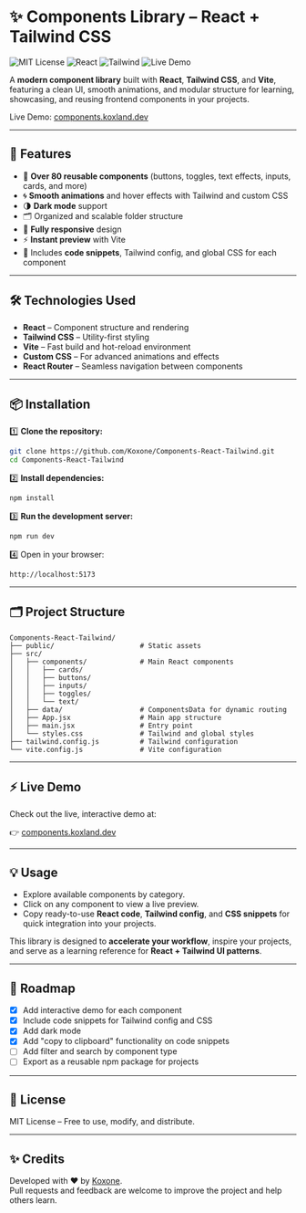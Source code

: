 # ✨ Components Library – React + Tailwind CSS

![MIT License](https://img.shields.io/badge/License-MIT-green.svg)
![React](https://img.shields.io/badge/React-19.1.0-blue.svg)
![Tailwind](https://img.shields.io/badge/Tailwind-4.1.8-cyan.svg)
![Live Demo](https://img.shields.io/badge/Demo-Live-brightgreen.svg)

A **modern component library** built with **React**, **Tailwind CSS**, and **Vite**, featuring a clean UI, smooth animations, and modular structure for learning, showcasing, and reusing frontend components in your projects.

Live Demo: [components.koxland.dev](https://components.koxland.dev)

---

## 🚀 Features

- 🎨 **Over 80 reusable components** (buttons, toggles, text effects, inputs, cards, and more)
- 🌀 **Smooth animations** and hover effects with Tailwind and custom CSS
- 🌗 **Dark mode** support
- 🗂️ Organized and scalable folder structure
- 📱 **Fully responsive** design
- ⚡ **Instant preview** with Vite
- 📝 Includes **code snippets**, Tailwind config, and global CSS for each component

---

## 🛠️ Technologies Used

- **React** – Component structure and rendering
- **Tailwind CSS** – Utility-first styling
- **Vite** – Fast build and hot-reload environment
- **Custom CSS** – For advanced animations and effects
- **React Router** – Seamless navigation between components

---

## 📦 Installation

1️⃣ **Clone the repository:**

```bash
git clone https://github.com/Koxone/Components-React-Tailwind.git
cd Components-React-Tailwind
```

2️⃣ **Install dependencies:**

```bash
npm install
```

3️⃣ **Run the development server:**

```bash
npm run dev
```

4️⃣ Open in your browser:

```
http://localhost:5173
```

---

## 🗂️ Project Structure

```
Components-React-Tailwind/
├── public/                     # Static assets
├── src/
│   ├── components/             # Main React components
│   │   ├── cards/
│   │   ├── buttons/
│   │   ├── inputs/
│   │   ├── toggles/
│   │   └── text/
│   ├── data/                   # ComponentsData for dynamic routing
│   ├── App.jsx                 # Main app structure
│   ├── main.jsx                # Entry point
│   └── styles.css              # Tailwind and global styles
├── tailwind.config.js          # Tailwind configuration
└── vite.config.js              # Vite configuration
```

---

## ⚡ Live Demo

Check out the live, interactive demo at:

👉 [components.koxland.dev](https://components.koxland.dev)

---

## 💡 Usage

- Explore available components by category.
- Click on any component to view a live preview.
- Copy ready-to-use **React code**, **Tailwind config**, and **CSS snippets** for quick integration into your projects.

This library is designed to **accelerate your workflow**, inspire your projects, and serve as a learning reference for **React + Tailwind UI patterns**.

---

## 🎯 Roadmap

- [x] Add interactive demo for each component
- [x] Include code snippets for Tailwind config and CSS
- [x] Add dark mode
- [x] Add "copy to clipboard" functionality on code snippets
- [ ] Add filter and search by component type
- [ ] Export as a reusable npm package for projects

---

## 📄 License

MIT License – Free to use, modify, and distribute.

---

## ✨ Credits

Developed with ❤️ by [Koxone](https://github.com/Koxone).  
Pull requests and feedback are welcome to improve the project and help others learn.
